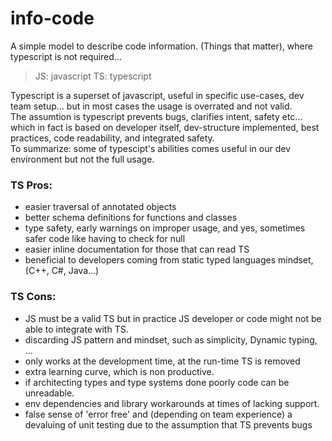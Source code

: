 # info-code
A simple model to describe code information. (Things that matter), where typescript is not required...  
> JS: javascript
> TS: typescript

Typescript is a superset of javascript, useful in specific use-cases, dev team setup... but in most cases the usage is overrated and not valid.  
The assumtion is typescript prevents bugs, clarifies intent, safety etc... which in fact is based on developer itself, dev-structure implemented,
best practices, code readability, and integrated safety.  
To summarize: some of typescipt's abilities comes useful in our dev environment but not the full usage.  

### TS Pros:
* easier traversal of annotated objects
* better schema definitions for functions and classes
* type safety, early warnings on improper usage, and yes, sometimes safer code like having to check for null
* easier inline documentation for those that can read TS
* beneficial to developers coming from static typed languages mindset, (C++, C#, Java...)

### TS Cons:
* JS must be a valid TS but in practice JS developer or code might not be able to integrate with TS.
* discarding JS pattern and mindset, such as simplicity, Dynamic typing, ...
* only works at the development time, at the run-time TS is removed
* extra learning curve, which is non productive.
* if architecting types and type systems done poorly code can be unreadable.
* env dependencies and library workarounds at times of lacking support.
* false sense of 'error free' and (depending on team experience) a devaluing of unit testing due to the assumption that TS prevents bugs
